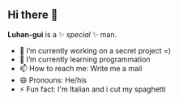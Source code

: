 ## Hi there 👋


**Luhan-gui** is a ✨ _special_ ✨ man.

- 🔭 I’m currently working on a secret project =)
- 🌱 I’m currently learning programmation
- 📫 How to reach me: Write me a mail
- 😄 Pronouns: He/his
- ⚡ Fun fact: I'm Italian and i cut my spaghetti

